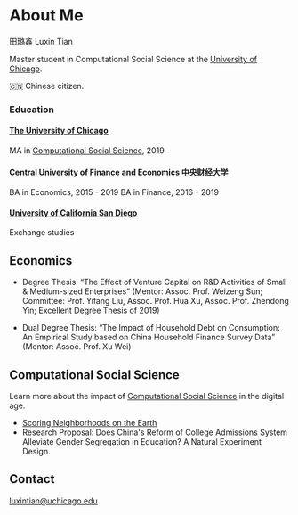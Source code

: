 # About Me
田璐鑫 Luxin Tian

Master student in Computational Social Science at the [University of Chicago](https://uchicago.edu). 

:cn: Chinese citizen. 


### Education

#### [The University of Chicago](https://uchicago.edu)
MA in [Computational Social Science](https://macss.uchicago.edu), 2019 - 

#### [Central University of Finance and Economics 中央财经大学](https://www.cufe.edu.cn)
BA in Economics, 2015 - 2019
BA in Finance, 2016 - 2019

#### [University of California San Diego](https://ucsd.edu)
Exchange studies


## Economics 
- Degree Thesis: “The Effect of Venture Capital on R&D Activities of Small & Medium-sized Enterprises” (Mentor: Assoc. Prof. Weizeng Sun; Committee: Prof. Yifang Liu, Assoc. Prof. Hua Xu, Assoc. Prof. Zhendong Yin; Excellent Degree Thesis of 2019)

-	Dual Degree Thesis: “The Impact of Household Debt on Consumption: An Empirical Study based on China Household Finance Survey Data” (Mentor: Assoc. Prof. Xu Wei)

 

## Computational Social Science
Learn more about the impact of [Computational Social Science](http://macss.uchicago.edu) in the digital age. 

- [Scoring Neighborhoods on the Earth](https://luxin-tian.github.io/Scoring-Neighborhoods-on-the-Earth/)
- Research Proposal: Does China's Reform of College Admissions System Alleviate Gender Segregation in Education? A Natural Experiment Design.


## Contact
<luxintian@uchicago.edu>
